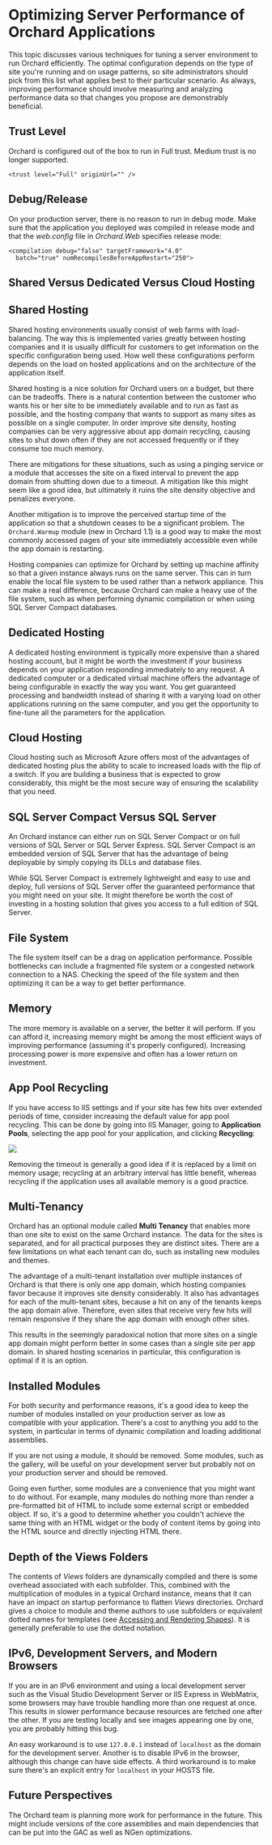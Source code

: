 Optimizing Server Performance of Orchard Applications
=====================================================
This topic discusses various techniques for tuning a server environment to run Orchard efficiently. The optimal configuration depends on the type of site you're running and on usage patterns, so site administrators should pick from this list what applies best to their particular scenario. As always, improving performance should involve measuring and analyzing performance data so that changes you propose are demonstrably beneficial.

Trust Level
-----------


Orchard is configured out of the box to run in Full trust.
Medium trust is no longer supported.
    
    <trust level="Full" originUrl="" />

Debug/Release
-------------


On your production server, there is no reason to run in debug mode. Make sure that the application you deployed was compiled in release mode and that the _web.config_ file in _Orchard.Web_ specifies release mode:

    
    <compilation debug="false" targetFramework="4.0"
      batch="true" numRecompilesBeforeAppRestart="250">

Shared Versus Dedicated Versus Cloud Hosting
--------------------------------------------


## Shared Hosting

Shared hosting environments usually consist of web farms with load-balancing. The way this is implemented varies greatly between hosting companies and it is usually difficult for customers to get information on the specific configuration being used. How well these configurations perform depends on the load on hosted applications and on the architecture of the application itself.

Shared hosting is a nice solution for Orchard users on a budget, but there can be tradeoffs. There is a natural contention between the customer who wants his or her site to be immediately available and to run as fast as possible, and the hosting company that wants to support as many sites as possible on a single computer. In order improve site density, hosting companies can be very aggressive about app domain recycling, causing sites to shut down often if they are not accessed frequently or if they consume too much memory.

There are mitigations for these situations, such as using a pinging service or a module that accesses the site on a fixed interval to prevent the app domain from shutting down due to a timeout. A mitigation like this might seem like a good idea, but ultimately it ruins the site density objective and penalizes everyone.

Another mitigation is to improve the perceived startup time of the application so that a shutdown ceases to be a significant problem. The `Orchard.Warmup` module (new in Orchard 1.1) is a good way to make the most commonly accessed pages of your site immediately accessible even while the app domain is restarting.

Hosting companies can optimize for Orchard by setting up machine affinity so that a given instance always runs on the same server. This can in turn enable the local file system to be used rather than a network appliance. This can make a real difference, because Orchard can make a heavy use of the file system, such as when performing dynamic compilation or when using SQL Server Compact databases.

## Dedicated Hosting

A dedicated hosting environment is typically more expensive than a shared hosting account, but it might be worth the investment if your business depends on your application responding immediately to any request. A dedicated computer or a dedicated virtual machine offers the advantage of being configurable in exactly the way you want. You get guaranteed processing and bandwidth instead of sharing it with a varying load on other applications running on the same computer, and you get the opportunity to fine-tune all the parameters for the application.

## Cloud Hosting

Cloud hosting such as Microsoft Azure offers most of the advantages of dedicated hosting plus the ability to scale to increased loads with the flip of a switch. If you are building a business that is expected to grow considerably, this might be the most secure way of ensuring the scalability that you need.
SQL Server Compact Versus SQL Server
------------------------------------


An Orchard instance can either run on SQL Server Compact or on full versions of SQL Server or SQL Server Express. SQL Server Compact is an embedded version of SQL Server that has the advantage of being deployable by simply copying its DLLs and database files.

While SQL Server Compact is extremely lightweight and easy to use and deploy, full versions of SQL Server offer the guaranteed performance that you might need on your site. It might therefore be worth the cost of investing in a hosting solution that gives you access to a full edition of SQL Server.
File System
-----------


The file system itself can be a drag on application performance. Possible bottlenecks can include a fragmented file system or a congested network connection to a NAS. Checking the speed of the file system and then optimizing it can be a way to get better performance.
Memory
------


The more memory is available on a server, the better it will perform. If you can afford it, increasing memory might be among the most efficient ways of improving performance (assuming it's properly configured). Increasing processing power is more expensive and often has a lower return on investment.
App Pool Recycling
------------------


If you have access to IIS settings and if your site has few hits over extended periods of time, consider increasing the default value for app pool recycling. This can be done by going into IIS Manager, going to **Application Pools**, selecting the app pool for your application, and clicking **Recycling**:

![](../Attachments/Optimizing-Performance-of-Orchard-with-Shared-Hosting/AppPoolRecycle.PNG)

Removing the timeout is generally a good idea if it is replaced by a limit on memory usage; recycling at an arbitrary interval has little benefit, whereas recycling if the application uses all available memory is a good practice.
Multi-Tenancy
-------------


Orchard has an optional module called **Multi Tenancy** that enables more than one site to exist on the same Orchard instance. The data for the sites is separated, and for all practical purposes they are distinct sites. There are a few limitations on what each tenant can do, such as installing new modules and themes.

The advantage of a multi-tenant installation over multiple instances of Orchard is that there is only one app domain, which hosting companies favor because it improves site density considerably. It also has advantages for each of the multi-tenant sites, because a hit on any of the tenants keeps the app domain alive. Therefore, even sites that receive very few hits will remain responsive if they share the app domain with enough other sites.

This results in the seemingly paradoxical notion that more sites on a single app domain might perform better in some cases than a single site per app domain. In shared hosting scenarios in particular, this configuration is optimal if it is an option.
Installed Modules
-----------------


For both security and performance reasons, it's a good idea to keep the number of modules installed on your production server as low as compatible with your application. There's a cost to anything you add to the system, in particular in terms of dynamic compilation and loading additional assemblies.

If you are not using a module, it should be removed. Some modules, such as the gallery, will be useful on your development server but probably not on your production server and should be removed.

Going even further, some modules are a convenience that you might want to do without. For example, many modules do nothing more than render a pre-formatted bit of HTML to include some external script or embedded object. If so, it's a good to determine whether you couldn't achieve the same thing with an HTML widget or the body of content items by going into the HTML source and directly injecting HTML there.
Depth of the Views Folders
--------------------------


The contents of _Views_ folders are dynamically compiled and there is some overhead associated with each subfolder. This, combined with the multiplication of modules in a typical Orchard instance, means that it can have an impact on startup performance to flatten _Views_ directories. Orchard gives a choice to module and theme authors to use subfolders or equivalent dotted names for templates (see [Accessing and Rendering Shapes](Accessing-and-rendering-shapes)). It is generally preferable to use the dotted notation.
IPv6, Development Servers, and Modern Browsers
----------------------------------------------


If you are in an IPv6 environment and using a local development server such as the Visual Studio Development Server or IIS Express in WebMatrix, some browsers may have trouble handling more than one request at once. This results in slower performance because resources are fetched one after the other. If you are testing locally and see images appearing one by one, you are probably hitting this bug.

An easy workaround is to use `127.0.0.1` instead of `localhost` as the domain for the development server. Another is to disable IPv6 in the browser, although this change can have side effects. A third workaround is to make sure there's an explicit entry for `localhost` in your HOSTS file.
Future Perspectives
-------------------


The Orchard team is planning more work for performance in the future. This might include versions of the core assemblies and main dependencies that can be put into the GAC as well as NGen optimizations.
